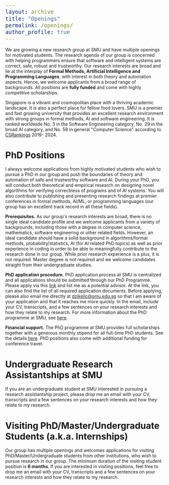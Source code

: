 ```yaml
---
layout: archive
title: "Openings"
permalink: /openings/
author_profile: true
---
```


<style type="text/css">

body, td {
   font-size: 14px;
}
code.r{
  font-size: 20px;
}
pre {
  font-size: 20px
}
</style>

We are growing a new research group at SMU and have multiple openings for motivated students. The research agenda of our group is concerned with helping programmers ensure that software and intelligent systems are correct, safe, robust and trustworthy. Our research interests are broad and lie at the interplay of **Formal Methods, Artificial Intelligence and Programming Languages**, with interest in both theory and automation aspects. Hence, we welcome applicants from a broad range of backgrounds. All positions are **fully funded** and come with highly competitive scholarships.

Singapore is a vibrant and cosmopolitan place with a thriving academic landscape. It is also a perfect place for fellow food lovers. SMU is a premier and fast growing university that provides an excellent research environment with strong groups in formal methods, AI and software engineering. It is ranked worldwide No. 3 in the Software Engineering category, No. 29 in the broad AI category, and No. 58 in general "Computer Science" according to [CSRankings](https://csrankings.org/#/index?all&us) 2019- 2024.

# PhD Positions

I always welcome applications from highly motivated students who wish to pursue a PhD in our group and push the boundaries of theory and automation of safe and trustworthy software and AI. During your PhD, you will conduct both theoretical and empirical research on designing novel algorithms for verifying correctness of programs and of AI systems. You will also contribute to publishing and presenting research findings at premier conferences in formal methods, AI/ML, or programming languages (our group has an excellent track record in all these fields).

**Prerequisites.** As our group's research interests are broad, there is no single ideal candidate profile and we welcome applicants from a variety of backgrounds, including those with a degree in computer science, mathematics, software engineering or other related fields. However, an ideal candidate should have a solid background in algorithms/formal methods, probability/statistics, AI (for AI related PhD topics) as well as prior experience in coding in order to be able to meaningfully contribute to the research done in our group. While prior research experience is a plus, it is not required. Master degree is not required and we welcome candidates straight from their undergraduate studies.

**PhD application procedure.** PhD application process at SMU is centralized and all applications should be submitted through our PhD Programme. Please apply via this [link](https://scis.smu.edu.sg/programmes/PhD/online-application) and list me as a potential advisor. At the link, you can also find the list of all required application documents. Before applying, please also email me directly at dzikelic@smu.edu.sg so that I am aware of your application and that it reaches me more quickly. In the email, include your CV, transcripts, and a few sentences on your research interests and how they relate to my research. For more information about the PhD programme at SMU, see [here](https://scis.smu.edu.sg/programmes/PhD/overview). 

**Financial support.** The PhD programme at SMU provides full scholarships together with a generous monthly stipend for all full-time PhD students. See the details [here](https://computing.smu.edu.sg/phd/admissions-fees-scholarships). PhD positions also come with additional funding for conference travel. 

# Undergraduate Research Assistantships at SMU

If you are an undergraduate student at SMU interested in pursuing a research assistantship project, please drop me an email with your CV, transcripts and a few sentences on your research interests and how they relate to my research.

# Visiting PhD/Master/Undergraduate Students (a.k.a. Internships)

Our group has multiple openings and welcomes applications for visiting PhD/Master/Undergraduate students from other institutions, who wish to pursue research in our group. The minimum duration of the visiting student position is **6 months**. If you are interested in visiting positions, feel free to drop me an email with your CV, transcripts and a few sentences on your research interests and how they relate to my research.